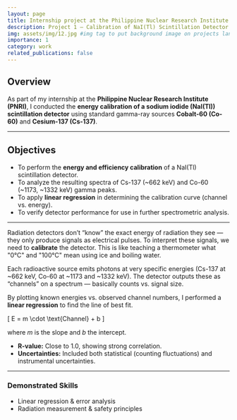 ```yaml
---
layout: page
title: Internship project at the Philippine Nuclear Research Institute
description: Project 1 – Calibration of NaI(Tl) Scintillation Detector
img: assets/img/12.jpg #img tag to put background image on projects landing page
importance: 1
category: work
related_publications: false
---
```


## Overview
As part of my internship at the **Philippine Nuclear Research Institute (PNRI)**, I conducted the **energy calibration of a sodium iodide (NaI(Tl)) scintillation detector** using standard gamma-ray sources **Cobalt-60 (Co-60)** and **Cesium-137 (Cs-137)**. 

---

## Objectives  
- To perform the **energy and efficiency calibration** of a NaI(Tl) scintillation detector.  
- To analyze the resulting spectra of Cs-137 (~662 keV) and Co-60 (~1173, ~1332 keV) gamma peaks.  
- To apply **linear regression** in determining the calibration curve (channel vs. energy).  
- To verify detector performance for use in further spectrometric analysis.  
<!---
---
## Methodology  

<div class="row">
    <div class="col-sm mt-3 mt-md-0">
        {% include figure.liquid loading="eager" path="assets/img/cs137_spectrum.jpg" title="Cs-137 Spectrum" class="img-fluid rounded z-depth-1" %}
    </div>
    <div class="col-sm mt-3 mt-md-0">
        {% include figure.liquid loading="eager" path="assets/img/co60_spectrum.jpg" title="Co-60 Spectrum" class="img-fluid rounded z-depth-1" %}
    </div>
</div>
<div class="caption">
    Measured spectra from Cs-137 (left) and Co-60 (right) sources, used in detector calibration.
</div>--->

---

Radiation detectors don’t “know” the exact energy of radiation they see — they only produce signals as electrical pulses. To interpret these signals, we need to **calibrate** the detector. This is like teaching a thermometer what "0°C" and "100°C" mean using ice and boiling water.  

Each radioactive source emits photons at very specific energies (Cs-137 at ~662 keV, Co-60 at ~1173 and ~1332 keV). The detector outputs these as “channels” on a spectrum — basically counts vs. signal size.

By plotting known energies vs. observed channel numbers, I performed a **linear regression** to find the line of best fit.

\[
E = m \cdot \text{Channel} + b
\]

where *m* is the slope and *b* the intercept.

- **R-value:** Close to 1.0, showing strong correlation.  
- **Uncertainties:** Included both statistical (counting fluctuations) and instrumental uncertainties.  
<!---
---

 ### ✅ Key Results  
- Calibration curve successfully established.  
- Detector can now be used to identify **unknown radioactive sources** by their energy peaks.  --->

---

### Demonstrated Skills
- Linear regression & error analysis  
- Radiation measurement & safety principles  
